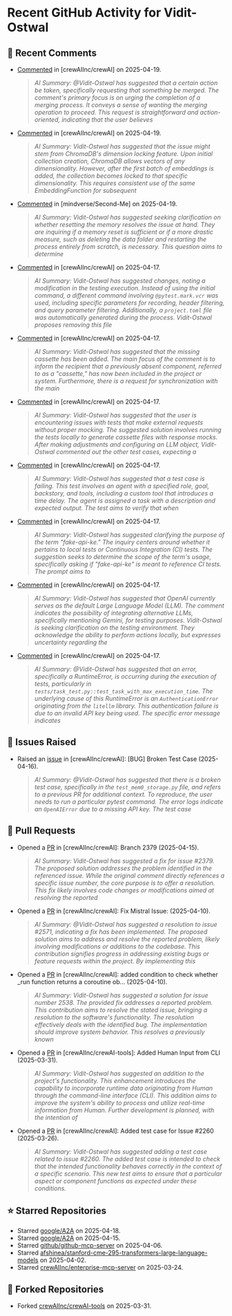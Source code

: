 # Recent GitHub Activity for Vidit-Ostwal

## 💬 Recent Comments
- [Commented](https://github.com/crewAIInc/crewAI/issues/2421#issuecomment-2816831311) in [crewAIInc/crewAI] on 2025-04-19.
  > *AI Summary: @Vidit-Ostwal has suggested that a certain action be taken, specifically requesting that something be merged. The comment's primary focus is on urging the completion of a merging process. It conveys a sense of wanting the merging operation to proceed. This request is straightforward and action-oriented, indicating that the user believes*
- [Commented](https://github.com/crewAIInc/crewAI/issues/2307#issuecomment-2816829318) in [crewAIInc/crewAI] on 2025-04-19.
  > *AI Summary: Vidit-Ostwal has suggested that the issue might stem from ChromaDB's dimension locking feature. Upon initial collection creation, ChromaDB allows vectors of any dimensionality. However, after the first batch of embeddings is added, the collection becomes locked to that specific dimensionality. This requires consistent use of the same EmbeddingFunction for subsequent*
- [Commented](https://github.com/mindverse/Second-Me/issues/157#issuecomment-2816816529) in [mindverse/Second-Me] on 2025-04-19.
  > *AI Summary: Vidit-Ostwal has suggested seeking clarification on whether resetting the memory resolves the issue at hand. They are inquiring if a memory reset is sufficient or if a more drastic measure, such as deleting the data folder and restarting the process entirely from scratch, is necessary. This question aims to determine*
- [Commented](https://github.com/crewAIInc/crewAI/pull/2610#issuecomment-2813830442) in [crewAIInc/crewAI] on 2025-04-17.
  > *AI Summary: Vidit-Ostwal has suggested changes, noting a modification in the testing execution. Instead of using the initial command, a different command involving `@pytest.mark.vcr` was used, including specific parameters for recording, header filtering, and query parameter filtering. Additionally, a `project.toml` file was automatically generated during the process. Vidit-Ostwal proposes removing this file*
- [Commented](https://github.com/crewAIInc/crewAI/pull/2610#issuecomment-2813632282) in [crewAIInc/crewAI] on 2025-04-17.
  > *AI Summary: Vidit-Ostwal has suggested that the missing cassette has been added. The main focus of the comment is to inform the recipient that a previously absent component, referred to as a "cassette," has now been included in the project or system. Furthermore, there is a request for synchronization with the main*
- [Commented](https://github.com/crewAIInc/crewAI/pull/2610#issuecomment-2813579903) in [crewAIInc/crewAI] on 2025-04-17.
  > *AI Summary: Vidit-Ostwal has suggested that the user is encountering issues with tests that make external requests without proper mocking. The suggested solution involves running the tests locally to generate cassette files with response mocks. After making adjustments and configuring an LLM object, Vidit-Ostwal commented out the other test cases, expecting a*
- [Commented](https://github.com/crewAIInc/crewAI/pull/2610#issuecomment-2812966202) in [crewAIInc/crewAI] on 2025-04-17.
  > *AI Summary: Vidit-Ostwal has suggested that a test case is failing. This test involves an agent with a specified role, goal, backstory, and tools, including a custom tool that introduces a time delay. The agent is assigned a task with a description and expected output. The test aims to verify that when*
- [Commented](https://github.com/crewAIInc/crewAI/pull/2610#issuecomment-2812964356) in [crewAIInc/crewAI] on 2025-04-17.
  > *AI Summary: Vidit-Ostwal has suggested clarifying the purpose of the term "fake-api-ke." The inquiry centers around whether it pertains to local tests or Continuous Integration (CI) tests. The suggestion seeks to determine the scope of the term's usage, specifically asking if "fake-api-ke" is meant to reference CI tests. The prompt aims to*
- [Commented](https://github.com/crewAIInc/crewAI/pull/2610#issuecomment-2812926805) in [crewAIInc/crewAI] on 2025-04-17.
  > *AI Summary: Vidit-Ostwal has suggested that OpenAI currently serves as the default Large Language Model (LLM). The comment indicates the possibility of integrating alternative LLMs, specifically mentioning Gemini, for testing purposes. Vidit-Ostwal is seeking clarification on the testing environment. They acknowledge the ability to perform actions locally, but expresses uncertainty regarding the*
- [Commented](https://github.com/crewAIInc/crewAI/pull/2610#issuecomment-2812885559) in [crewAIInc/crewAI] on 2025-04-17.
  > *AI Summary: @Vidit-Ostwal has suggested that an error, specifically a RuntimeError, is occurring during the execution of tests, particularly in `tests/task_test.py::test_task_with_max_execution_time`. The underlying cause of this RuntimeError is an `AuthenticationError` originating from the `litellm` library. This authentication failure is due to an invalid API key being used. The specific error message indicates*

## 🐛 Issues Raised
- Raised an [issue](https://github.com/crewAIInc/crewAI/issues/2616) in [crewAIInc/crewAI]: [BUG] Broken Test Case (2025-04-16).
  > *AI Summary: @Vidit-Ostwal has suggested that there is a broken test case, specifically in the `test_mem0_storage.py` file, and refers to a previous PR for additional context. To reproduce, the user needs to run a particular pytest command. The error logs indicate an `OpenAIError` due to a missing API key. The test case*

## 🚀 Pull Requests
- Opened a [PR](https://github.com/crewAIInc/crewAI/pull/2610) in [crewAIInc/crewAI]: Branch 2379 (2025-04-15).
  > *AI Summary: Vidit-Ostwal has suggested a fix for issue #2379. The proposed solution addresses the problem identified in the referenced issue. While the original comment directly references a specific issue number, the core purpose is to offer a resolution. This fix likely involves code changes or modifications aimed at resolving the reported*
- Opened a [PR](https://github.com/crewAIInc/crewAI/pull/2580) in [crewAIInc/crewAI]: Fix Mistral Issue: (2025-04-10).
  > *AI Summary: @Vidit-Ostwal has suggested a resolution to issue #2571, indicating a fix has been implemented. The proposed solution aims to address and resolve the reported problem, likely involving modifications or additions to the codebase. This contribution signifies progress in addressing existing bugs or feature requests within the project. By implementing this*
- Opened a [PR](https://github.com/crewAIInc/crewAI/pull/2570) in [crewAIInc/crewAI]: added condition to check whether _run function returns a coroutine ob… (2025-04-10).
  > *AI Summary: Vidit-Ostwal has suggested a solution for issue number 2538. The provided fix addresses a reported problem. This contribution aims to resolve the stated issue, bringing a resolution to the software's functionality. The resolution effectively deals with the identified bug. The implementation should improve system behavior. This resolves a previously known*
- Opened a [PR](https://github.com/crewAIInc/crewAI-tools/pull/251) in [crewAIInc/crewAI-tools]: Added Human Input from CLI (2025-03-31).
  > *AI Summary: Vidit-Ostwal has suggested an addition to the project's functionality. This enhancement introduces the capability to incorporate runtime data originating from Human through the command-line interface (CLI). This addition aims to improve the system's ability to process and utilize real-time information from Human. Further development is planned, with the intention of*
- Opened a [PR](https://github.com/crewAIInc/crewAI/pull/2484) in [crewAIInc/crewAI]: Added test case for Issue #2260 (2025-03-26).
  > *AI Summary: Vidit-Ostwal has suggested adding a test case related to issue #2260. The added test case is intended to check that the intended functionality behaves correctly in the context of a specific scenario. This new test aims to ensure that a particular aspect or component functions as expected under these conditions.*

## ⭐ Starred Repositories
- Starred [google/A2A](https://github.com/google/A2A) on 2025-04-18.
- Starred [google/A2A](https://github.com/google/A2A) on 2025-04-15.
- Starred [github/github-mcp-server](https://github.com/github/github-mcp-server) on 2025-04-06.
- Starred [afshinea/stanford-cme-295-transformers-large-language-models](https://github.com/afshinea/stanford-cme-295-transformers-large-language-models) on 2025-04-02.
- Starred [crewAIInc/enterprise-mcp-server](https://github.com/crewAIInc/enterprise-mcp-server) on 2025-03-24.

## 🍴 Forked Repositories
- Forked [crewAIInc/crewAI-tools](https://github.com/Vidit-Ostwal/crewAI-tools) on 2025-03-31.
